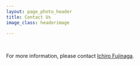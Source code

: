 ```yaml
---
layout: page_photo_header
title: Contact Us
image_class: headerimage

---
```

<br>  

For more information, please contact [Ichiro Fujinaga](http://www.music.mcgill.ca/~ich).